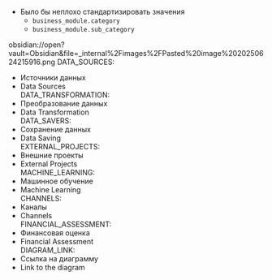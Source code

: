 - Было бы неплохо стандартизировать значения 
	- `business_module.category` 
	- `business_module.sub_category`
	
	

obsidian://open?vault=Obsidian&file=_internal%2Fimages%2FPasted%20image%2020250624215916.png
DATA_SOURCES:   
  - Источники данных  
  - Data Sources  
DATA_TRANSFORMATION:   
  - Преобразование данных  
  - Data Transformation  
DATA_SAVERS:   
  - Сохранение данных  
  - Data Saving  
EXTERNAL_PROJECTS:   
  - Внешние проекты  
  - External Projects  
MACHINE_LEARNING:   
  - Машинное обучение  
  - Machine Learning  
CHANNELS:   
  - Каналы  
  - Channels  
FINANCIAL_ASSESSMENT:   
  - Финансовая оценка  
  - Financial Assessment  
DIAGRAM_LINK:   
  - Ссылка на диаграмму  
  - Link to the diagram
